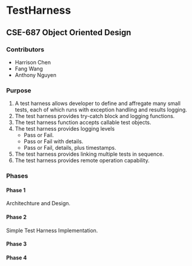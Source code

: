 # TestHarness
## CSE-687 Object Oriented Design 

### Contributors
- Harrison Chen
- Fang Wang
- Anthony Nguyen

### Purpose
1. A test harness allows developer to define and affregate many small tests, each of which runs with exception handling and results logging.
2. The test harness provides try-catch block and logging functions.
3. The test harness function accepts callable test objects. 
4. The test harness provides logging levels
	- Pass or Fail.
	- Pass or Fail with details.
	- Pass or Fail, details, plus timestamps.
5. The test harness provides linking multiple tests in sequence.
6. The test harness provides remote operation capability.

### Phases

#### Phase 1
Architechture and Design.

#### Phase 2
Simple Test Harness Implementation.

#### Phase 3

#### Phase 4